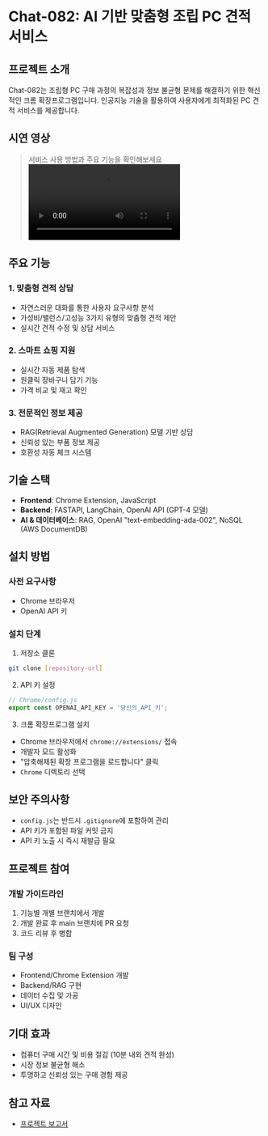 # Chat-082: AI 기반 맞춤형 조립 PC 견적 서비스

## 프로젝트 소개

Chat-082는 조립형 PC 구매 과정의 복잡성과 정보 불균형 문제를 해결하기 위한 혁신적인 크롬 확장프로그램입니다. 인공지능 기술을 활용하여 사용자에게 최적화된 PC 견적 서비스를 제공합니다.

## 시연 영상
> 서비스 사용 방법과 주요 기능을 확인해보세요
> <video src="[https://user-images.githubusercontent.com/...](https://github.com/user-attachments/assets/99d3b6a3-60ac-4ce5-a929-64a82831059e)"></video>


## 주요 기능

### 1. 맞춤형 견적 상담
- 자연스러운 대화를 통한 사용자 요구사항 분석
- 가성비/밸런스/고성능 3가지 유형의 맞춤형 견적 제안
- 실시간 견적 수정 및 상담 서비스

### 2. 스마트 쇼핑 지원
- 실시간 자동 제품 탐색
- 원클릭 장바구니 담기 기능
- 가격 비교 및 재고 확인

### 3. 전문적인 정보 제공
- RAG(Retrieval Augmented Generation) 모델 기반 상담
- 신뢰성 있는 부품 정보 제공
- 호환성 자동 체크 시스템

## 기술 스택

- **Frontend**: Chrome Extension, JavaScript
- **Backend**: FASTAPI, LangChain, OpenAI API (GPT-4 모델)
- **AI & 데이터베이스**: RAG, OpenAI "text-embedding-ada-002", NoSQL (AWS DocumentDB)

## 설치 방법

### 사전 요구사항
- Chrome 브라우저
- OpenAI API 키

### 설치 단계
1. 저장소 클론
```bash
git clone [repository-url]
```

2. API 키 설정
```javascript
// Chrome/config.js
export const OPENAI_API_KEY = '당신의_API_키';
```

3. 크롬 확장프로그램 설치
- Chrome 브라우저에서 `chrome://extensions/` 접속
- 개발자 모드 활성화
- "압축해제된 확장 프로그램을 로드합니다" 클릭
- `Chrome` 디렉토리 선택

## 보안 주의사항

- `config.js`는 반드시 `.gitignore`에 포함하여 관리
- API 키가 포함된 파일 커밋 금지
- API 키 노출 시 즉시 재발급 필요

## 프로젝트 참여

### 개발 가이드라인
1. 기능별 개별 브랜치에서 개발
2. 개발 완료 후 main 브랜치에 PR 요청
3. 코드 리뷰 후 병합

### 팀 구성
- Frontend/Chrome Extension 개발
- Backend/RAG 구현
- 데이터 수집 및 가공
- UI/UX 디자인

## 기대 효과

- 컴퓨터 구매 시간 및 비용 절감 (10분 내외 견적 완성)
- 시장 정보 불균형 해소
- 투명하고 신뢰성 있는 구매 경험 제공

## 참고 자료

- [프로젝트 보고서](https://docs.google.com/document/u/1/d/1O05Q06-aaC--19eQLkiT3rnmLOSTyPLa67kFXkYSFoI/mobilebasic)

